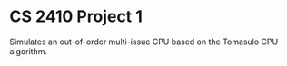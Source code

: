 # CS 2410 Project 1

Simulates an out-of-order multi-issue CPU based on the Tomasulo CPU algorithm.
